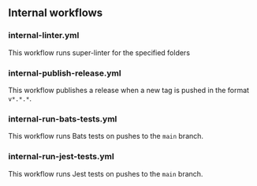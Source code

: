 ## Internal workflows

### internal-linter.yml

This workflow runs super-linter for the specified folders

### internal-publish-release.yml

This workflow publishes a release when a new tag is pushed in the format `v*.*.*`.

### internal-run-bats-tests.yml

This workflow runs Bats tests on pushes to the `main` branch.

### internal-run-jest-tests.yml

This workflow runs Jest tests on pushes to the `main` branch.
